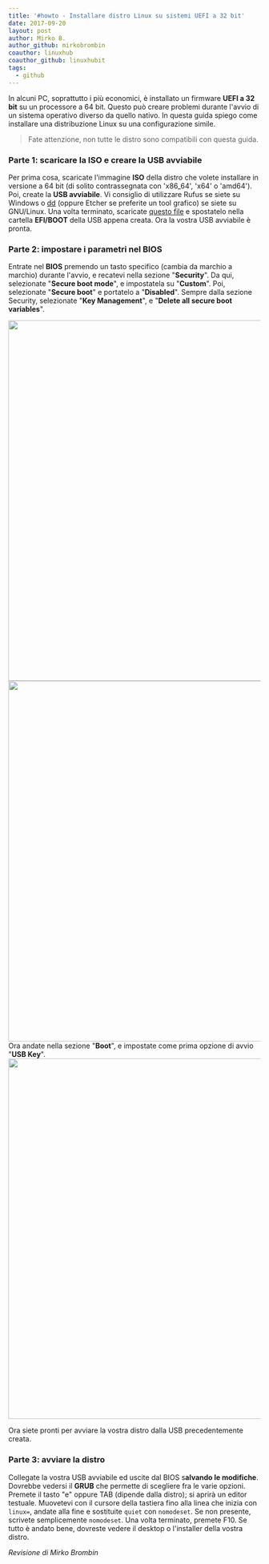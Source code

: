 ```yaml
---
title: '#howto - Installare distro Linux su sistemi UEFI a 32 bit'
date: 2017-09-20
layout: post
author: Mirko B.
author_github: mirkobrombin
coauthor: linuxhub
coauthor_github: linuxhubit
tags:
  - github
---
```

<p>In alcuni PC, soprattutto i più economici, è installato un firmware <strong>UEFI a 32 bit</strong> su un processore a 64 bit. Questo può creare problemi durante l'avvio di un sistema operativo diverso da quello nativo. In questa guida spiego come installare una distribuzione Linux su una configurazione simile.</p><blockquote><p>Fate attenzione, non tutte le distro sono compatibili con questa guida.</p></blockquote><h3>Parte 1: scaricare la ISO e creare la USB avviabile</h3><p>Per prima cosa, scaricate l'immagine <strong>ISO</strong> della distro che volete installare in versione a 64 bit (di solito contrassegnata con 'x86_64', 'x64' o 'amd64'). Poi, create la <strong>USB avviabile</strong>. Vi consiglio di utilizzare Rufus se siete su Windows o <a href="https://linuxhub.it/2017/07/09/come-creare-un-supporto-usb-avviabile-semplicemente-usando-dd/">dd</a> (oppure Etcher se preferite un tool grafico) se siete su GNU/Linux. Una volta terminato, scaricate <a href="https://github.com/jfwells/linux-asus-t100ta/raw/master/boot/bootia32.efi">questo file</a>&nbsp;e spostatelo nella cartella <strong>EFI/BOOT</strong> della USB appena creata. Ora la vostra USB avviabile è pronta.</p><h3>Parte 2: impostare i parametri nel BIOS</h3><p>Entrate nel <strong>BIOS</strong> premendo un tasto specifico (cambia da marchio a marchio) durante l'avvio, e recatevi nella sezione "<strong>Security</strong>". Da qui, selezionate "<strong>Secure boot mode</strong>", e impostatela su "<strong>Custom</strong>". Poi, selezionate "<strong>Secure boot</strong>" e portatelo a "<strong>Disabled</strong>". Sempre dalla sezione Security, selezionate "<strong>Key Management</strong>", e "<strong>Delete all secure boot variables</strong>".</p><p><img class=" size-full wp-image-152" alt="" height="720" src="https://linuxhub.it/wordpress/wp-content/uploads/2017/09/photo_2017-09-20_18-45-42.jpg" width="1280" /> <img class=" size-full wp-image-153" alt="" height="720" src="https://linuxhub.it/wordpress/wp-content/uploads/2017/09/photo_2017-09-20_20-29-41.jpg" width="1280" /> Ora andate nella sezione "<strong>Boot</strong>", e impostate come prima opzione di avvio "<strong>USB Key</strong>". <img class=" size-full wp-image-154" alt="" height="720" src="https://linuxhub.it/wordpress/wp-content/uploads/2017/09/photo_2017-09-20_20-29-52.jpg" width="1280" /></p><p>Ora siete pronti per avviare la vostra distro dalla USB precedentemente creata.</p><h3>Parte 3: avviare la distro</h3><p>Collegate la vostra USB avviabile ed uscite dal BIOS s<strong>alvando le modifiche</strong>. Dovrebbe vedersi il <strong>GRUB</strong> che permette di scegliere fra le varie opzioni. Premete il tasto "e" oppure TAB (dipende dalla distro); si aprirà un editor testuale. Muovetevi con il cursore della tastiera fino alla linea che inizia con <code>linux=</code>, andate alla fine e sostituite <code>quiet</code> con <code>nomodeset</code>. Se non presente, scrivete semplicemente <code>nomodeset</code>. Una volta terminato, premete F10. Se tutto è andato bene, dovreste vedere il desktop o l'installer della vostra distro.</p><p><em>Revisione di Mirko Brombin</em></p>